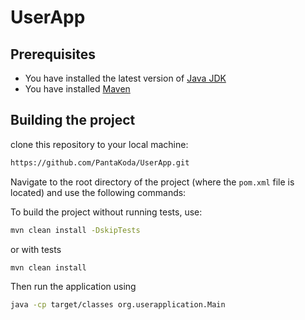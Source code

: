 # UserApp

## Prerequisites

- You have installed the latest version of [Java JDK](https://jdk.java.net/21/)
- You have installed [Maven](https://maven.apache.org/download.cgi)

## Building the project
clone this repository to your local machine:
```bash
https://github.com/PantaKoda/UserApp.git
```

Navigate to the root directory of the project (where the `pom.xml` file is located) and use the following commands:



To build the project without running tests, use:

```bash
mvn clean install -DskipTests
```
or with tests

```bash
mvn clean install
```
Then run the application using 
```bash
java -cp target/classes org.userapplication.Main
```

